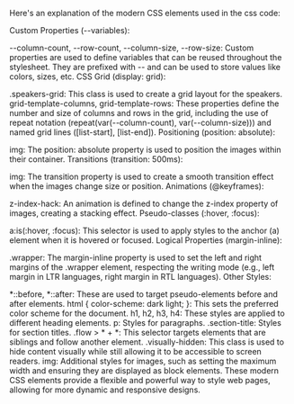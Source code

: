Here's an explanation of the modern CSS elements used in the css code:

Custom Properties (--variables):

--column-count, --row-count, --column-size, --row-size: Custom properties are used to define variables that can be reused throughout the stylesheet. They are prefixed with -- and can be used to store values like colors, sizes, etc.
CSS Grid (display: grid):

.speakers-grid: This class is used to create a grid layout for the speakers.
grid-template-columns, grid-template-rows: These properties define the number and size of columns and rows in the grid, including the use of repeat notation (repeat(var(--column-count), var(--column-size))) and named grid lines ([list-start], [list-end]).
Positioning (position: absolute):

img: The position: absolute property is used to position the images within their container.
Transitions (transition: 500ms):

img: The transition property is used to create a smooth transition effect when the images change size or position.
Animations (@keyframes):

z-index-hack: An animation is defined to change the z-index property of images, creating a stacking effect.
Pseudo-classes (:hover, :focus):

a:is(:hover, :focus): This selector is used to apply styles to the anchor (a) element when it is hovered or focused.
Logical Properties (margin-inline):

.wrapper: The margin-inline property is used to set the left and right margins of the .wrapper element, respecting the writing mode (e.g., left margin in LTR languages, right margin in RTL languages).
Other Styles:

*::before, *::after: These are used to target pseudo-elements before and after elements.
html { color-scheme: dark light; }: This sets the preferred color scheme for the document.
h1, h2, h3, h4: These styles are applied to different heading elements.
p: Styles for paragraphs.
.section-title: Styles for section titles.
.flow > * + *: This selector targets elements that are siblings and follow another element.
.visually-hidden: This class is used to hide content visually while still allowing it to be accessible to screen readers.
img: Additional styles for images, such as setting the maximum width and ensuring they are displayed as block elements.
These modern CSS elements provide a flexible and powerful way to style web pages, allowing for more dynamic and responsive designs.





